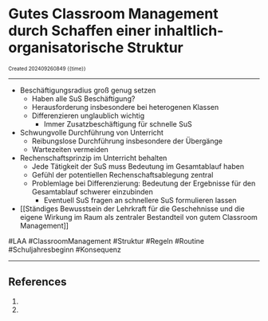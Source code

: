 # Gutes Classroom Management durch Schaffen einer inhaltlich-organisatorische Struktur
<span style="font-size:10;"> Created 202409260849 {{time}} </span>

---
- Beschäftigungsradius groß genug setzen
	- Haben alle SuS Beschäftigung? 
	- Herausforderung insbesondere bei heterogenen Klassen
	- Differenzieren unglaublich wichtig 
		- Immer Zusatzbeschäftigung für schnelle SuS
- Schwungvolle Durchführung von Unterricht
	- Reibungslose Durchführung insbesondere der Übergänge 
	- Wartezeiten vermeiden
- Rechenschaftsprinzip im Unterricht behalten
	- Jede Tätigkeit der SuS muss Bedeutung im Gesamtablauf haben
	- Gefühl der potentiellen Rechenschaftsablegung zentral
	- Problemlage bei Differenzierung: Bedeutung der Ergebnisse für den Gesamtablauf schwerer einzubinden 
		- Eventuell SuS fragen an schnellere SuS formulieren lassen 
- [[Ständiges Bewusstsein der Lehrkraft für die Geschehnisse und die eigene Wirkung  im Raum als zentraler Bestandteil von gutem Classroom Management]]



#LAA #ClassroomManagement #Struktur #Regeln #Routine #Schuljahresbeginn #Konsequenz 

---
## References
1.  
2. 